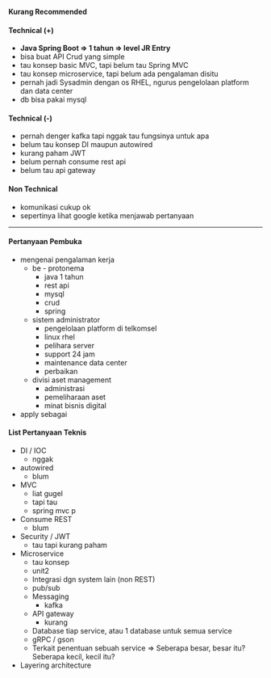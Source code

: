 
**Kurang Recommended**

#### Technical (+) 

- **Java Spring Boot => 1 tahun => level JR Entry**  
- bisa buat API Crud yang simple
- tau konsep basic MVC, tapi belum tau Spring MVC
- tau konsep microservice, tapi belum ada pengalaman disitu
- pernah jadi Sysadmin dengan os RHEL, ngurus pengelolaan platform dan data center
- db bisa pakai mysql

#### Technical (-)  

- pernah denger kafka tapi nggak tau fungsinya untuk apa
- belum tau konsep DI maupun autowired
- kurang paham JWT
- belum pernah consume rest api
- belum tau api gateway

#### Non Technical  

- komunikasi cukup ok
- sepertinya lihat google ketika menjawab pertanyaan

---

#### Pertanyaan Pembuka

- mengenai pengalaman kerja  
	- be - protonema
		- java 1 tahun
		- rest api
		- mysql
		- crud
		- spring
	- sistem administrator
		- pengelolaan platform di telkomsel
		- linux rhel
		- pelihara server
		- support 24 jam
		- maintenance data center
		- perbaikan
	- divisi aset management
		- administrasi
		- pemeliharaan aset
		- minat bisnis digital
- apply sebagai


#### List Pertanyaan Teknis

- DI / IOC
	- nggak
- autowired
	- blum
- MVC
	- liat gugel
	- tapi tau
	- spring mvc p
- Consume REST
	- blum
- Security / JWT
	- tau tapi kurang paham
- Microservice
	- tau konsep
	- unit2
	- Integrasi dgn system lain (non REST)
	- pub/sub
	- Messaging
		- kafka
	- API gateway
		- kurang
	- Database tiap service, atau 1 database untuk semua service
	- gRPC / gson
	- Terkait penentuan sebuah service => Seberapa besar, besar itu? Seberapa kecil, kecil itu?
- Layering architecture